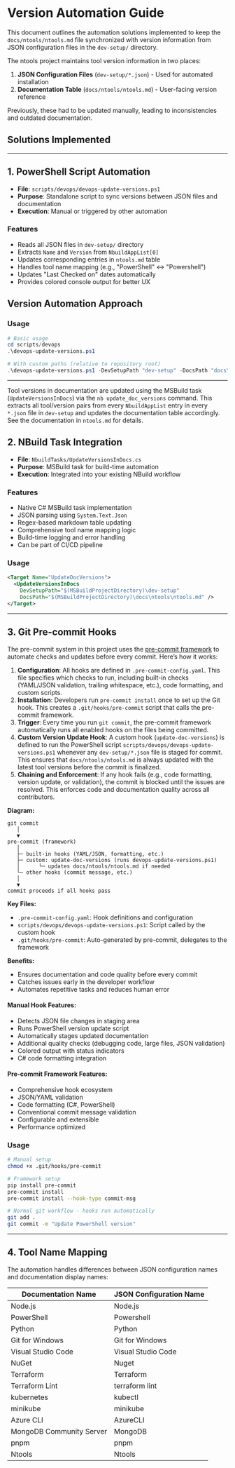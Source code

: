 # Version Automation Guide

This document outlines the automation solutions implemented to keep the `docs/ntools/ntools.md` file synchronized with version information from JSON configuration files in the `dev-setup/` directory.

The ntools project maintains tool version information in two places:
1. **JSON Configuration Files** (`dev-setup/*.json`) - Used for automated installation
2. **Documentation Table** (`docs/ntools/ntools.md`) - User-facing version reference

Previously, these had to be updated manually, leading to inconsistencies and outdated documentation.

## Solutions Implemented

---

## 1. PowerShell Script Automation

- **File**: `scripts/devops/devops-update-versions.ps1`
- **Purpose**: Standalone script to sync versions between JSON files and documentation
- **Execution**: Manual or triggered by other automation

### Features
- Reads all JSON files in `dev-setup/` directory
- Extracts `Name` and `Version` from `NbuildAppList[0]`
- Updates corresponding entries in `ntools.md` table
- Handles tool name mapping (e.g., "PowerShell" ↔ "Powershell")
- Updates "Last Checked on" dates automatically
- Provides colored console output for better UX

## Version Automation Approach
### Usage
```powershell
# Basic usage
cd scripts/devops
.\devops-update-versions.ps1

# With custom paths (relative to repository root)
.\devops-update-versions.ps1 -DevSetupPath "dev-setup" -DocsPath "docs\ntools\ntools.md"
```

---

Tool versions in documentation are updated using the MSBuild task (`UpdateVersionsInDocs`) via the `nb update_doc_versions` command. This extracts all tool/version pairs from every `NbuildAppList` entry in every `*.json` file in `dev-setup` and updates the documentation table accordingly. See the documentation in `ntools.md` for details.

## 2. NBuild Task Integration

- **File**: `NbuildTasks/UpdateVersionsInDocs.cs`
- **Purpose**: MSBuild task for build-time automation
- **Execution**: Integrated into your existing NBuild workflow

### Features
- Native C# MSBuild task implementation
- JSON parsing using `System.Text.Json`
- Regex-based markdown table updating
- Comprehensive tool name mapping logic
- Build-time logging and error handling
- Can be part of CI/CD pipeline

### Usage
```xml
<Target Name="UpdateDocVersions">
  <UpdateVersionsInDocs 
    DevSetupPath="$(MSBuildProjectDirectory)\dev-setup" 
    DocsPath="$(MSBuildProjectDirectory)\docs\ntools\ntools.md" />
</Target>
```

---

## 3. Git Pre-commit Hooks


The pre-commit system in this project uses the [pre-commit framework](https://pre-commit.com/) to automate checks and updates before every commit. Here’s how it works:

1. **Configuration**: All hooks are defined in `.pre-commit-config.yaml`. This file specifies which checks to run, including built-in checks (YAML/JSON validation, trailing whitespace, etc.), code formatting, and custom scripts.
2. **Installation**: Developers run `pre-commit install` once to set up the Git hook. This creates a `.git/hooks/pre-commit` script that calls the pre-commit framework.
3. **Trigger**: Every time you run `git commit`, the pre-commit framework automatically runs all enabled hooks on the files being committed.
4. **Custom Version Update Hook**: A custom hook (`update-doc-versions`) is defined to run the PowerShell script `scripts/devops/devops-update-versions.ps1` whenever any `dev-setup/*.json` file is staged for commit. This ensures that `docs/ntools/ntools.md` is always updated with the latest tool versions before the commit is finalized.
5. **Chaining and Enforcement**: If any hook fails (e.g., code formatting, version update, or validation), the commit is blocked until the issues are resolved. This enforces code and documentation quality across all contributors.

**Diagram:**

```
git commit
   │
   ▼
pre-commit (framework)
   │
   ├─ built-in hooks (YAML/JSON, formatting, etc.)
   ├─ custom: update-doc-versions (runs devops-update-versions.ps1)
   │      └─ updates docs/ntools/ntools.md if needed
   └─ other hooks (commit message, etc.)
   │
   ▼
commit proceeds if all hooks pass
```

**Key Files:**
- `.pre-commit-config.yaml`: Hook definitions and configuration
- `scripts/devops/devops-update-versions.ps1`: Script called by the custom hook
- `.git/hooks/pre-commit`: Auto-generated by pre-commit, delegates to the framework

**Benefits:**
- Ensures documentation and code quality before every commit
- Catches issues early in the developer workflow
- Automates repetitive tasks and reduces human error


#### Manual Hook Features:
- Detects JSON file changes in staging area
- Runs PowerShell version update script
- Automatically stages updated documentation
- Additional quality checks (debugging code, large files, JSON validation)
- Colored output with status indicators
- C# code formatting integration

#### Pre-commit Framework Features:
- Comprehensive hook ecosystem
- JSON/YAML validation
- Code formatting (C#, PowerShell)
- Conventional commit message validation
- Configurable and extensible
- Performance optimized

### Usage
```bash
# Manual setup
chmod +x .git/hooks/pre-commit

# Framework setup
pip install pre-commit
pre-commit install
pre-commit install --hook-type commit-msg

# Normal git workflow - hooks run automatically
git add .
git commit -m "Update PowerShell version"
```

---
## 4. Tool Name Mapping

The automation handles differences between JSON configuration names and documentation display names:

| Documentation Name | JSON Configuration Name |
|-------------------|------------------------|
| Node.js | Node.js |
| PowerShell | Powershell |
| Python | Python |
| Git for Windows | Git for Windows |
| Visual Studio Code | Visual Studio Code |
| NuGet | Nuget |
| Terraform | Terraform |
| Terraform Lint | terraform lint |
| kubernetes | kubectl |
| minikube | minikube |
| Azure CLI | AzureCLI |
| MongoDB Community Server | MongoDB |
| pnpm | pnpm |
| Ntools | Ntools |
